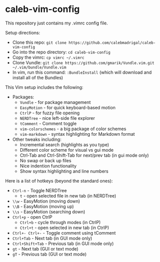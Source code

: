 caleb-vim-config
================

This repository just contains my .vimrc config file.

Setup directions:
* Clone this repo: `git clone https://github.com/calebmadrigal/caleb-vim-config`
* Go into the repo directory: `cd caleb-vim-config`
* Copy the vimrc: `cp vimrc ~/.vimrc`
* Clone Vundle: `git clone https://github.com/gmarik/Vundle.vim.git ~/.vim/bundle/Vundle.vim`
* In vim, run this command: `:BundleInstall` (which will download and install all of the Bundles)

This Vim setup includes the following:
* Packages:
    * `Vundle` - for package management
    * `EasyMotion` - for quick keyboard-based motion
    * `CtrlP` - for fuzzy file opening
    * `NERDTree` - nice left-side file explorer
    * `tComment` - Comment toggle
    * `vim-colorschemes` - a big package of color schemes
    * `vim-markdown` - syntax highlighting for Markdown format
* Other tweaks including:
    - Incremental search (highlights as you type)
    - Different color scheme for visual vs gui mode
    - Ctrl-Tab and Ctrl-Shift-Tab for next/prev tab (in gui mode only)
    - No swap or back up files
    - Nice indention functionality
    - Show syntax highlighting and line numbers

Here is a list of hotkeys (beyond the standard ones):
* `Ctrl-n` - Toggle NERDTree
   - `t` - open selected file in new tab (in NERDTree)
* `\\w` - EasyMotion (moving down)
* `\\B` - EasyMotion (moving up)
* `\\s` - EasyMotion (searching down)
* `Ctrl+p` - open CtrlP
   - `Ctrl+b` - cycle through modes (in CtrlP)
   - `Ctrl+t` - open selected in new tab (in CtrlP)
* `Ctrl+- Ctrl+-` - Toggle comment using tComment
* `Ctrl+Tab` - Next tab (in GUI mode only)
* `Ctrl+Shift+Tab` - Previous tab (in GUI mode only)
* `gt` - Next tab (GUI or text mode)
* `gT` - Previous tab (GUI or text mode)

